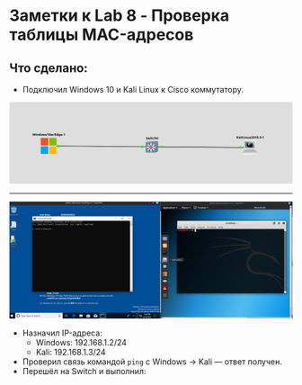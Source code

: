 # Заметки к Lab 8 - Проверка таблицы MAC-адресов

## Что сделано:
- Подключил Windows 10 и Kali Linux к Cisco коммутатору.

![topology](images/topology.png)

* * *

![start](images/start.png)

- Назначил IP-адреса:
  - Windows: 192.168.1.2/24
  - Kali: 192.168.1.3/24
- Проверил связь командой `ping` с Windows → Kali — ответ получен.
- Перешёл на Switch и выполнил:
